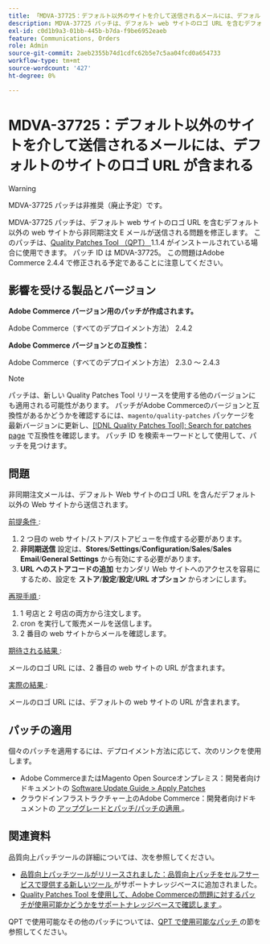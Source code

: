 ```yaml
---
title: 「MDVA-37725：デフォルト以外のサイトを介して送信されるメールには、デフォルトのサイトのロゴ URL が含まれる」
description: MDVA-37725 パッチは、デフォルト web サイトのロゴ URL を含むデフォルト以外の web サイトから非同期注文 E メールが送信される問題を修正します。
exl-id: c0d1b9a3-01bb-445b-b7da-f9be6952eaeb
feature: Communications, Orders
role: Admin
source-git-commit: 2aeb2355b74d1cdfc62b5e7c5aa04fcd0a654733
workflow-type: tm+mt
source-wordcount: '427'
ht-degree: 0%

---
```


# MDVA-37725：デフォルト以外のサイトを介して送信されるメールには、デフォルトのサイトのロゴ URL が含まれる

>[!WARNING]
>
> MDVA-37725 パッチは非推奨（廃止予定）です。

MDVA-37725 パッチは、デフォルト web サイトのロゴ URL を含むデフォルト以外の web サイトから非同期注文 E メールが送信される問題を修正します。 このパッチは、[Quality Patches Tool （QPT） ](https://experienceleague.adobe.com/en/docs/commerce-operations/upgrade-guide/patches/overview)1.1.4 がインストールされている場合に使用できます。 パッチ ID は MDVA-37725。 この問題はAdobe Commerce 2.4.4 で修正される予定であることに注意してください。

## 影響を受ける製品とバージョン

**Adobe Commerce バージョン用のパッチが作成されます。**

Adobe Commerce（すべてのデプロイメント方法） 2.4.2

**Adobe Commerce バージョンとの互換性：**

Adobe Commerce（すべてのデプロイメント方法） 2.3.0 ～ 2.4.3

>[!NOTE]
>
>パッチは、新しい Quality Patches Tool リリースを使用する他のバージョンにも適用される可能性があります。 パッチがAdobe Commerceのバージョンと互換性があるかどうかを確認するには、`magento/quality-patches` パッケージを最新バージョンに更新し、[[!DNL Quality Patches Tool]: Search for patches page](https://experienceleague.adobe.com/tools/commerce-quality-patches/index.html) で互換性を確認します。 パッチ ID を検索キーワードとして使用して、パッチを見つけます。

## 問題

非同期注文メールは、デフォルト Web サイトのロゴ URL を含んだデフォルト以外の Web サイトから送信されます。

<u> 前提条件 </u>:

1. 2 つ目の web サイト/ストア/ストアビューを作成する必要があります。
1. **非同期送信** 設定は、**Stores**/**Settings**/**Configuration**/**Sales**/**Sales Email**/**General Settings** から有効にする必要があります。
1. **URL へのストアコードの追加** セカンダリ Web サイトへのアクセスを容易にするため、設定を **ストア**/**設定**/**設定**/**URL オプション** からオンにします。

<u> 再現手順 </u>:

1. 1 号店と 2 号店の両方から注文します。
1. cron を実行して販売メールを送信します。
1. 2 番目の web サイトからメールを確認します。

<u> 期待される結果 </u>:

メールのロゴ URL には、2 番目の web サイトの URL が含まれます。

<u> 実際の結果 </u>:

メールのロゴ URL には、デフォルトの web サイトの URL が含まれます。

## パッチの適用

個々のパッチを適用するには、デプロイメント方法に応じて、次のリンクを使用します。

* Adobe CommerceまたはMagento Open Sourceオンプレミス：開発者向けドキュメントの [Software Update Guide > Apply Patches](https://experienceleague.adobe.com/en/docs/commerce-operations/tools/quality-patches-tool/usage)
* クラウドインフラストラクチャー上のAdobe Commerce：開発者向けドキュメントの [ アップグレードとパッチ/パッチの適用 ](https://experienceleague.adobe.com/en/docs/commerce-cloud-service/user-guide/develop/upgrade/apply-patches)。

## 関連資料

品質向上パッチツールの詳細については、次を参照してください。

* [ 品質向上パッチツールがリリースされました：品質向上パッチをセルフサービスで提供する新しいツール ](/help/announcements/adobe-commerce-announcements/magento-quality-patches-released-new-tool-to-self-serve-quality-patches.md) がサポートナレッジベースに追加されました。
* [Quality Patches Tool を使用して、Adobe Commerceの問題に対するパッチが使用可能かどうかをサポートナレッジベースで確認します ](/help/support-tools/patches-available-in-qpt-tool/check-patch-for-magento-issue-with-magento-quality-patches.md)。

QPT で使用可能なその他のパッチについては、[QPT で使用可能なパッチ ](https://support.magento.com/hc/en-us/sections/360010506631-Patches-available-in-QPT-tool-) の節を参照してください。
